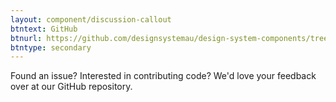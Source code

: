 ```yaml
---
layout: component/discussion-callout
btntext: GitHub
btnurl: https://github.com/designsystemau/design-system-components/tree/master/packages/side-nav
btntype: secondary
---
```


 Found an issue? Interested in contributing code? We'd love your feedback over at our GitHub repository.
